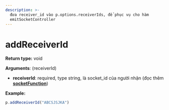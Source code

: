 ```yaml
---
description: >-
  đưa receiver_id vào p.options.receiverIds, để phục vụ cho hàm
  emitSocketController
---
```


# addReceiverId

**Return type:** void

**Arguments**: (receiverId)

* **receiverId**: required, type string, là socket\_id của người nhận (đọc thêm [**socketFunction**](../../js/socketfunction.md))

**Example:**

```javascript
p.addReceiverId("ABCSJSJKA")
```
